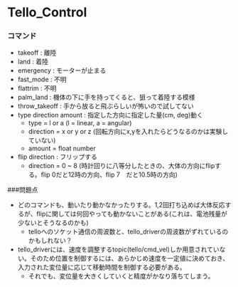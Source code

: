 # Tello_Control
### コマンド
- takeoff : 離陸
- land  : 着陸
- emergency : モーターが止まる
- fast_mode : 不明
- flattrim  : 不明
- palm_land : 機体の下に手を持ってくると、狙って着陸する模様
- throw_takeoff : 手から放ると飛ぶらしいが怖いので試してない
- type direction amount : 指定した方向に指定した量(cm, deg)動く
  - type = l or a (l = linear, a = angular)
  - direction = x or y or z (回転方向にx,yを入れたらどうなるのかは実験していない)
  - amount = float number
- flip direction  : フリップする
  - direction = 0 ~ 8 (時計回りに八等分したときの、大体の方向にflipする。flip 0だと12時の方向、flip 7　だと10.5時の方向)    
 
###問題点
- どのコマンドも、動いたり動かなかったりする。1,2回打ち込めば大体反応するが、flipに関しては何回やっても動かないことがある(これは、電池残量が少ないとそうなるのかも)
  - telloへのソケット通信の周波数と、tello_driverの周波数がずれているのかもしれない？
- tello_driverには、速度を調整するtopic(tello/cmd_vel)しか用意されていない。そのため位置を制御するには、あらかじめ速度を一定値に決めておき、入力された変位量に応じて移動時間を制御する必要がある。
  - それでも、変位量を大きくしていくと精度がかなり落ちてしまう。
 
